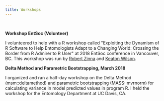```yaml
---
title: Workshops
---
```

<br>

**Workshop EntSoc (Volunteer)**

I volunteered to help with a R workshop called "Exploiting the Dynamism of R Software to Help
Entomologists Adapt to a Changing World: Crossing the Border from R Admirer to R User" at 2018 EntSoc conference in Vancouver, BC. This workshop was run by <span style="color:blue">[Robert Zinna](https://www.mhu.edu/staff/zinna-robert/)</span> and <span style="color:blue">[Keaton Wilson](http://keatonwilson.net/)</span>. 


**Delta Method and Parametric Bootstrapping, March 2018**

I organized and ran a half-day workshop on the Delta Method (msm::deltamethod) and parametric bootstrapping (MASS::mvrnorm) for calculating variance in model predicted values in program R.  I held the workshop for the Entomology Department at UC Davis, CA.

<br>
  